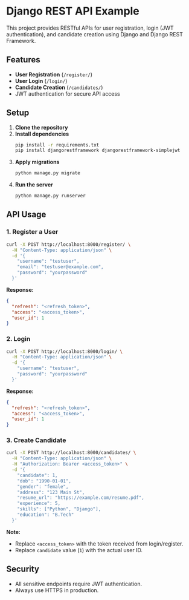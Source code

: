 # Django REST API Example

This project provides RESTful APIs for user registration, login (JWT authentication), and candidate creation using Django and Django REST Framework.

## Features

- **User Registration** (`/register/`)
- **User Login** (`/login/`)
- **Candidate Creation** (`/candidates/`)
- JWT authentication for secure API access

## Setup

1. **Clone the repository**
2. **Install dependencies**
    ```bash
    pip install -r requirements.txt
    pip install djangorestframework djangorestframework-simplejwt
    ```
3. **Apply migrations**
    ```bash
    python manage.py migrate
    ```
4. **Run the server**
    ```bash
    python manage.py runserver
    ```

## API Usage

### 1. Register a User

```bash
curl -X POST http://localhost:8000/register/ \
  -H "Content-Type: application/json" \
  -d '{
    "username": "testuser",
    "email": "testuser@example.com",
    "password": "yourpassword"
  }'
```

**Response:**
```json
{
  "refresh": "<refresh_token>",
  "access": "<access_token>",
  "user_id": 1
}
```

### 2. Login

```bash
curl -X POST http://localhost:8000/login/ \
  -H "Content-Type: application/json" \
  -d '{
    "username": "testuser",
    "password": "yourpassword"
  }'
```

**Response:**
```json
{
  "refresh": "<refresh_token>",
  "access": "<access_token>",
  "user_id": 1
}
```

### 3. Create Candidate

```bash
curl -X POST http://localhost:8000/candidates/ \
  -H "Content-Type: application/json" \
  -H "Authorization: Bearer <access_token>" \
  -d '{
    "candidate": 1,
    "dob": "1990-01-01",
    "gender": "female",
    "address": "123 Main St",
    "resume_url": "https://example.com/resume.pdf",
    "experience": 5,
    "skills": ["Python", "Django"],
    "education": "B.Tech"
  }'
```

**Note:**  
- Replace `<access_token>` with the token received from login/register.
- Replace `candidate` value (`1`) with the actual user ID.

## Security

- All sensitive endpoints require JWT authentication.
- Always use HTTPS in production.
